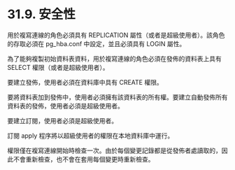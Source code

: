 # 31.9. 安全性

用於複寫連線的角色必須具有 REPLICATION 屬性（或者是超級使用者）。該角色的存取必須在 pg\_hba.conf 中設定，並且必須具有 LOGIN 屬性。

為了能夠複製初始資料表資料，用於複寫連線的角色必須在發佈的資料表上具有 SELECT 權限（或者是超級使用者）。

要建立發佈，使用者必須在資料庫中具有 CREATE 權限。

要將資料表加到發佈中，使用者必須擁有該資料表的所有權。要建立自動發佈所有資料表的發佈，使用者必須是超級使用者。

要建立訂閱，使用者必須是超級使用者。

訂閱 apply 程序將以超級使用者的權限在本地資料庫中運行。

權限僅在複寫連線開始時檢查一次。由於每個變更記錄都是從發佈者處讀取的，因此不會重新檢查，也不會在套用每個變更時重新檢查。
